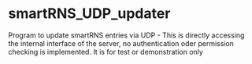 smartRNS_UDP_updater
=====================

Program to update smartRNS entries via UDP - This is directly accessing the internal interface of the server, no authentication oder permission checking is implemented. It is for test or demonstration only

